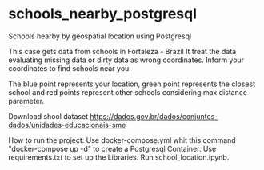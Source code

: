 # schools_nearby_postgresql

Schools nearby by geospatial location using Postgresql

This case gets data from schools in Fortaleza - Brazil It treat the data evaluating missing data or dirty data as wrong coordinates. Inform your coordinates to find schools near you.

The blue point represents your location, green point represents the closest school and red points represent other schools considering max distance parameter.

Download shool dataset
https://dados.gov.br/dados/conjuntos-dados/unidades-educacionais-sme

How to run the project:
Use docker-compose.yml whit this command "docker-compose up -d" to create a Postgresql Container. 
Use requirements.txt to set up the Libraries.
Run school_location.ipynb.
